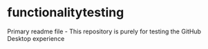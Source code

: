 # functionalitytesting
Primary readme file - This repository is purely for testing the GitHub Desktop experience

